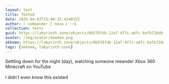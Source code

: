 ```yaml
---
layout: text
title: Texted
date: 2025-04-02T15:40:33.424012Z
author: ⸸ commander ░ nova ⸸ :~$
collection: texts
guid: https://labyrinth.zone/objects/0b578fdb-12a7-4f7c-a6fc-bafb726dbf5d
avatar: /img/avatar/daemon.png
akkoma: https://labyrinth.zone/objects/0b578fdb-12a7-4f7c-a6fc-bafb726dbf5d
tags: [akkoma, labyrinth-zone]
---
```


<p>Settling down for the night (day), watching someone meander Xbox 360 Minecraft on YouTube <br><br>I didn’t even know this existed</p>